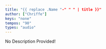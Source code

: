 ```yaml
---
title: "{{ replace .Name "-" " " | title }}"
author: ["Chriffe"]
keys: "none"
tempos: "90"
types: "audio"
---
```


<!-- TODO: Add a description here -->
No Description Provided!

